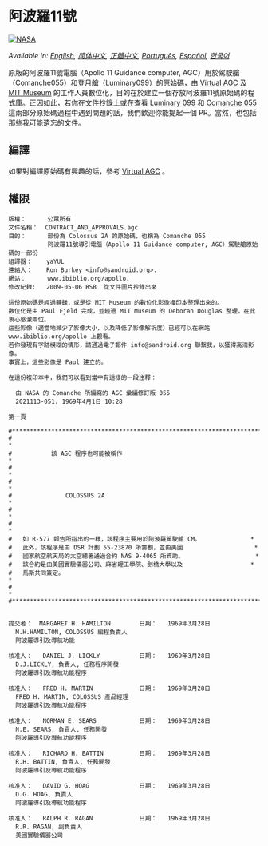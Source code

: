 # 阿波羅11號
[![NASA][1]][2]

*Available in: [English](README.md), [简体中文](README.zh_cn.md), [正體中文](README.zh_tw.md), [Português](README.pt_br.md), [Español](README.es.md), [한국어](README.ko_kr.md)*

原版的阿波羅11號電腦（Apollo 11 Guidance computer, AGC）用於駕駛艙（Comanche055）和登月艙（Luminary099）的原始碼，由 [Virtual AGC](http://www.ibiblio.org/apollo/) 及 [MIT Museum](http://web.mit.edu/museum/) 的工作人員數位化，目的在於建立一個存放阿波羅11號原始碼的程式庫。正因如此，若你在文件抄錄上或在查看 [Luminary 099](http://www.ibiblio.org/apollo/ScansForConversion/Luminary099/) 和 [Comanche 055](http://www.ibiblio.org/apollo/ScansForConversion/Comanche055/) 這兩部分原始碼過程中遇到問題的話，我們歡迎你能提起一個 PR。當然，也包括那些我可能遺忘的文件。

## 編譯

如果對編譯原始碼有興趣的話，參考 [Virtual AGC](https://github.com/rburkey2005/virtualagc) 。

## 權限
```plain
版權：      公眾所有
文件名稱：  CONTRACT_AND_APPROVALS.agc
目的：      部份為 Colossus 2A 的原始碼，也稱為 Comanche 055
           阿波羅11號導引電腦（Apollo 11 Guidance computer, AGC）駕駛艙原始碼的一部份
組譯器：    yaYUL
連絡人：    Ron Burkey <info@sandroid.org>.
網站：      www.ibiblio.org/apollo.
修改紀錄:   2009-05-06 RSB  從文件圖片抄錄出來

這份原始碼是經過轉錄，或是從 MIT Museum 的數位化影像複印本整理出來的。
數位化是由 Paul Fjeld 完成，並經過 MIT Museum 的 Deborah Douglas 整理，在此衷心感激兩位。
這些影像（適當地減少了影像大小，以及降低了影像解析度）已經可以在網站 www.ibiblio.org/apollo 上觀看。
若你發現有字跡模糊的情形，請通過電子郵件 info@sandroid.org 聯繫我，以獲得高清影像。
事實上，這些影像是 Paul 建立的。

在這份複印本中，我們可以看到當中有這樣的一段注釋：

  由 NASA 的 Comanche 所編寫的 AGC 彙編修訂版 055
  2021113-051. 1969年4月1日 10:28

第一頁

#************************************************************************
#                                                                       *
#           該 AGC 程序也可能被稱作                                       *
#                                                                       *
#                                                                       *
#               COLOSSUS 2A                                             *
#                                                                       *
#                                                                       *
#   如 R-577 報告所指出的一樣，該程序主要用於阿波羅駕駛艙 CM。              *
#   此外，該程序是由 DSR 計劃 55-23870 所籌劃，並由美國                    *
#   國家航空航天局的太空總署通過合約 NAS 9-4065 所資助。                    *
#   該合約是由美國實驗儀器公司、麻省理工學院、劍橋大學以及                   *
#   馬斯共同簽定。                                                       *
#                                                                       *
#************************************************************************


提交者：  MARGARET H. HAMILTON        日期：   1969年3月28日
  M.H.HAMILTON, COLOSSUS 編程負責人
  阿波羅導引及導航功能

核准人：   DANIEL J. LICKLY           日期：   1969年3月28日
  D.J.LICKLY, 負責人, 任務程序開發
  阿波羅導引及導航功能程序

核准人：   FRED H. MARTIN             日期：   1969年3月28日
  FRED H. MARTIN, COLOSSUS 產品經理
  阿波羅導引及導航功能程序

核准人：   NORMAN E. SEARS            日期：   1969年3月28日
  N.E. SEARS, 負責人, 任務開發
  阿波羅導引及導航功能程序

核准人：   RICHARD H. BATTIN          日期：   1969年3月28日
  R.H. BATTIN, 負責人, 任務開發
  阿波羅導引及導航功能程序

核准人：   DAVID G. HOAG              日期：   1969年3月28日
  D.G. HOAG, 負責人
  阿波羅導引及導航功能程序

核准人：   RALPH R. RAGAN             日期：   1969年3月28日
  R.R. RAGAN, 副負責人
  美國實驗儀器公司
```

[1]:https://cdn.rawgit.com/aleen42/badges/c9246f74/src/nasa.svg
[2]:https://www.nasa.gov/mission_pages/apollo/missions/apollo11.html
